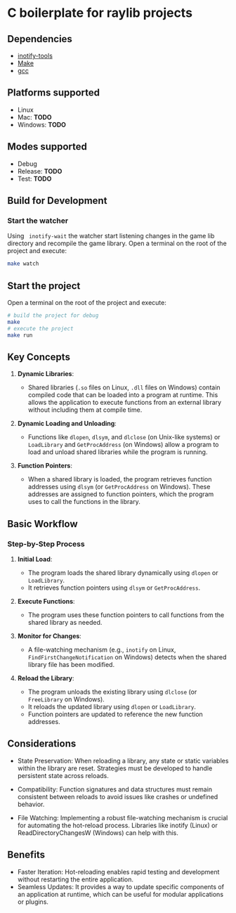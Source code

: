 # C boilerplate for raylib projects

## Dependencies

- [inotify-tools](https://github.com/inotify-tools/inotify-tools)
- [Make]()
- [gcc]()

## Platforms supported

- Linux
- Mac: **TODO**
- Windows: **TODO**

## Modes supported

- Debug
- Release: **TODO**
- Test: **TODO**

## Build for Development

### Start the watcher

Using ` inotify-wait` the watcher start listening changes in the game lib directory and recompile
the game library. Open a terminal on the root of the project and execute:

```BASH
make watch
```

## Start the project

Open a terminal on the root of the project and execute:

```BASH
# build the project for debug
make
# execute the project
make run
```

## Key Concepts

1. **Dynamic Libraries**:

   - Shared libraries (`.so` files on Linux, `.dll` files on Windows) contain compiled code that can be loaded into a program at runtime. This allows the application to execute functions from an external library without including them at compile time.

2. **Dynamic Loading and Unloading**:

   - Functions like `dlopen`, `dlsym`, and `dlclose` (on Unix-like systems) or `LoadLibrary` and `GetProcAddress` (on Windows) allow a program to load and unload shared libraries while the program is running.

3. **Function Pointers**:
   - When a shared library is loaded, the program retrieves function addresses using `dlsym` (or `GetProcAddress` on Windows). These addresses are assigned to function pointers, which the program uses to call the functions in the library.

## Basic Workflow

### Step-by-Step Process

1. **Initial Load**:

   - The program loads the shared library dynamically using `dlopen` or `LoadLibrary`.
   - It retrieves function pointers using `dlsym` or `GetProcAddress`.

2. **Execute Functions**:

   - The program uses these function pointers to call functions from the shared library as needed.

3. **Monitor for Changes**:

   - A file-watching mechanism (e.g., `inotify` on Linux, `FindFirstChangeNotification` on Windows) detects when the shared library file has been modified.

4. **Reload the Library**:
   - The program unloads the existing library using `dlclose` (or `FreeLibrary` on Windows).
   - It reloads the updated library using `dlopen` or `LoadLibrary`.
   - Function pointers are updated to reference the new function addresses.

## Considerations

- State Preservation: When reloading a library, any state or static variables within the library are reset. Strategies must be developed to handle persistent state across reloads.

- Compatibility: Function signatures and data structures must remain consistent between reloads to avoid issues like crashes or undefined behavior.

- File Watching: Implementing a robust file-watching mechanism is crucial for automating the hot-reload process. Libraries like inotify (Linux) or ReadDirectoryChangesW (Windows) can help with this.

## Benefits

- Faster Iteration: Hot-reloading enables rapid testing and development without restarting the entire application.
- Seamless Updates: It provides a way to update specific components of an application at runtime, which can be useful for modular applications or plugins.
